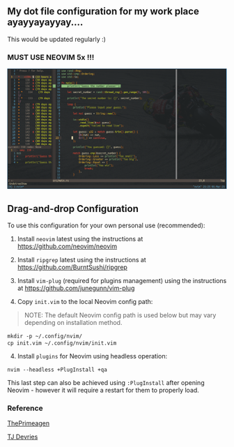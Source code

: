 ## My dot file configuration for my work place ayayyayayyay....

This would be updated regularly :)

### MUST USE NEOVIM 5x !!!

![preview]

[preview]: https://github.com/greatMonster11/dot-file/blob/master/screen.png "TheGreatMonster11"

## Drag-and-drop Configuration

To use this configuration for your own personal use (recommended):

1. Install `neovim` latest using the instructions at https://github.com/neovim/neovim

2. Install `ripgrep` latest using the instructions at https://github.com/BurntSushi/ripgrep

3. Install `vim-plug` (required for plugins management) using the instructions at https://github.com/junegunn/vim-plug

4. Copy `init.vim` to the local Neovim config path:

> NOTE: The default Neovim config path is used below but may vary depending on installation method.

```
mkdir -p ~/.config/nvim/
cp init.vim ~/.config/nvim/init.vim
```

4. Install `plugins` for Neovim using headless operation:

```
nvim --headless +PlugInstall +qa
```

This last step can also be achieved using `:PlugInstall` after opening Neovim - however it will require a restart for them to properly load.

### Reference

[ThePrimeagen](https://www.youtube.com/channel/UC8ENHE5xdFSwx71u3fDH5Xw "ThePrimeagen")

[TJ Devries](https://www.youtube.com/channel/UCd3dNckv1Za2coSaHGHl5aA "TJ Devries")
